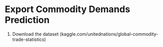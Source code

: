 # Export Commodity Demands Prediction

1. Download the dataset (kaggle.com/unitednations/global-commodity-trade-statistics)

